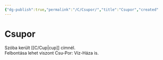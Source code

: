 ```yaml
---
{"dg-publish":true,"permalink":"/C/Csupor/","title":"Csupor","created":"2023-11-05T02:58","updated":"2025-07-30T03:30"}
---
```



# Csupor

Szóba került [[C/Cup\|cup]] címnél.  
Felbontása lehet viszont Csu-Por: Víz-Háza is.  